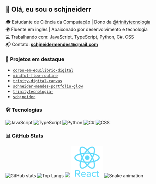 ## 👻 Olá, eu sou o schjneiderr

🎓 Estudante de Ciência da Computação | Dono da [@trinitytecnologia](https://github.com/trinitytecnologia)  
🌍 Fluente em inglês | Apaixonado por desenvolvimento e tecnologia  
💻 Trabalhando com: JavaScript, TypeScript, Python, C#, CSS  
📬 Contato: **schjneidermendes@gmail.com**

### 🚀 Projetos em destaque

- [`corpo-em-equilibrio-digital`](https://github.com/gmendes7/corpo-em-equilibrio-digital)
- [`mindful-flow-routine`](https://github.com/gmendes7/mindful-flow-routine)
- [`trinity-digital-canvas`](https://github.com/gmendes7/trinity-digital-canvas)
- [`schneider-mendes-portfolio-glow`](https://github.com/gmendes7/schneider-mendes-portfolio-glow)
- [`trinitytecnologia-`](https://github.com/gmendes7/trinitytecnologia-)
- [`schjneider`](https://github.com/gmendes7/schjneider)

### 🛠️ Tecnologias
![JavaScript](https://img.shields.io/badge/-JavaScript-black?style=flat-square&logo=javascript)
![TypeScript](https://img.shields.io/badge/-TypeScript-black?style=flat-square&logo=typescript)
![Python](https://img.shields.io/badge/-Python-black?style=flat-square&logo=python)
![C#](https://img.shields.io/badge/-C%23-black?style=flat-square&logo=csharp)
![CSS](https://img.shields.io/badge/-CSS-black?style=flat-square&logo=css3)

### 📊 GitHub Stats
![GitHub stats](https://github-readme-stats.vercel.app/api?username=gmendes7&show_icons=true&theme=tokyonight)
![Top Langs](https://github-readme-stats.vercel.app/api/top-langs/?username=gmendes7&layout=compact&theme=tokyonight)
 <img src="https://media.giphy.com/media/3o7aD2saalBwwftBIY/giphy.gif" width="400"/> 
 <img src="https://raw.githubusercontent.com/devicons/devicon/master/icons/react/react-original-wordmark.svg" width="100"/>
<img src="https://raw.githubusercontent.com/gitUser/gitrepo/output/snake.svg" alt="Snake animation" />


